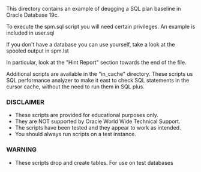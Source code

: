 This directory contains an example of deugging a SQL plan baseline in Oracle Database 19c.

To execute the spm.sql script you will need certain privileges. An example is included in user.sql

If you don't have a database you can use yourself, take a look at the spooled output in spm.lst

In particular, look at the "Hint Report" section towards the end of the file.

Additional scripts are available in the "in_cache" directory. These scripts us SQL performance analyzer to make it east to check SQL statements in the cursor cache, without the need to run them in SQL plus.

### DISCLAIMER

*  These scripts are provided for educational purposes only.
*  They are NOT supported by Oracle World Wide Technical Support.
*  The scripts have been tested and they appear to work as intended.
*  You should always run scripts on a test instance.

### WARNING

*  These scripts drop and create tables. For use on test databases
